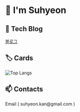 <div>
  <h1>👋 I'm Suhyeon</h1>
  
  <h2>📜 Tech Blog</h2>
  <a href="https://okcoder.tistory.com/">블로그</a>
  
  <h2>🏷️ Cards</h2>
  
  ![Top Langs](https://github-readme-stats.vercel.app/api/top-langs/?username=suhyeon21&layout=compact&theme=dracula)

  <h2>📫 Contacts</h2>
  Email ( suhyeon.kan@gmail.com )
  
  
  
  
<!--
**suhyeon21/suhyeon21** is a ✨ _special_ ✨ repository because its `README.md` (this file) appears on your GitHub profile.

Here are some ideas to get you started:

- 🔭 I’m currently working on ...
- 🌱 I’m currently learning ...
- 👯 I’m looking to collaborate on ...
- 🤔 I’m looking for help with ...
- 💬 Ask me about ...
- 📫 How to reach me: ...
- 😄 Pronouns: ...
- ⚡ Fun fact: ...
-->
</div>
